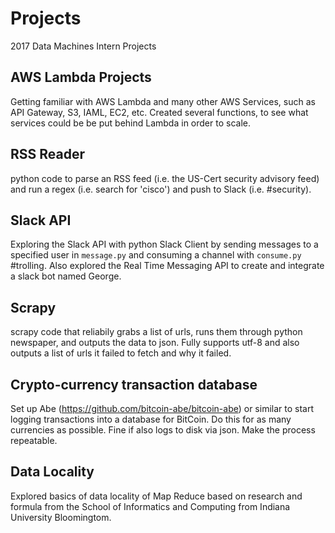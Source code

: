 # Projects
2017 Data Machines Intern Projects

## AWS Lambda Projects
Getting familiar with AWS Lambda and many other AWS Services, such as API Gateway, S3, IAML, EC2, etc. Created several functions, to see what services could be be put behind Lambda in order to scale. 

## RSS Reader
python code to parse an RSS feed (i.e. the US-Cert security advisory feed) and run a regex (i.e. search for 'cisco') and push to Slack (i.e. #security). 

## Slack API
Exploring the Slack API with python Slack Client by sending messages to a specified user in `message.py` and consuming a channel with `consume.py` #trolling. Also explored the Real Time Messaging API to create and integrate a slack bot named George.

## Scrapy
scrapy code that reliabily grabs a list of urls, runs them through python newspaper, and outputs the data to json. Fully supports utf-8 and also outputs a list of urls it failed to fetch and why it failed.

## Crypto-currency transaction database
Set up Abe (https://github.com/bitcoin-abe/bitcoin-abe) or similar to start logging transactions into a database for BitCoin. Do this for as many currencies as possible. Fine if also logs to disk via json. Make the process repeatable. 

## Data Locality
Explored basics of data locality of Map Reduce based on research and formula from the School of Informatics and Computing from Indiana University Bloomingtom.